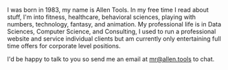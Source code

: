 I was born in 1983, my name is Allen Tools. In my free time I read about stuff, I'm into fitness, healthcare, behavioral sciences, playing with numbers, technology, fantasy, and animation. My professional life is in Data Sciences, Computer Science, and Consulting, I used to run a professional website and service individual clients but am currently only entertaining full time offers for corporate level positions. 

I'd be happy to talk to you so send me an email at mr@allen.tools to chat.
